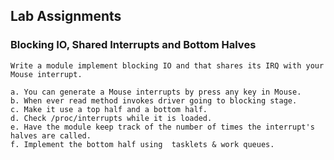 ## Lab Assignments

### Blocking IO, Shared Interrupts and Bottom Halves

	Write a module implement blocking IO and that shares its IRQ with your Mouse interrupt. 

	a. You can generate a Mouse interrupts by press any key in Mouse.
	b. When ever read method invokes driver going to blocking stage.
	c. Make it use a top half and a bottom half.
	d. Check /proc/interrupts while it is loaded.
	e. Have the module keep track of the number of times the interrupt's halves are called.
	f. Implement the bottom half using  tasklets & work queues.
